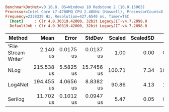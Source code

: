 ``` ini

BenchmarkDotNet=v0.10.8, OS=Windows 10 Redstone 2 (10.0.15063)
Processor=Intel Core i7-4700MQ CPU 2.40GHz (Haswell), ProcessorCount=8
Frequency=2338339 Hz, Resolution=427.6540 ns, Timer=TSC
  [Host]     : Clr 4.0.30319.42000, 32bit LegacyJIT-v4.7.2098.0
  DefaultJob : Clr 4.0.30319.42000, 32bit LegacyJIT-v4.7.2098.0


```
 |               Method |       Mean |     Error |     StdDev | Scaled | ScaledSD |   Gen 0 | Allocated |
 |--------------------- |-----------:|----------:|-----------:|-------:|---------:|--------:|----------:|
 | 'File Stream Writer' |   2.140 us | 0.0175 us |  0.0137 us |   1.00 |     0.00 |  0.1640 |     524 B |
 |                 NLog | 215.538 us | 5.5825 us | 15.7456 us | 100.71 |     7.34 | 10.7422 |   33850 B |
 |              Log4Net | 194.455 us | 4.0656 us |  8.8382 us |  90.86 |     4.13 |  1.7090 |    5489 B |
 |              Serilog |  11.702 us | 0.1012 us |  0.0947 us |   5.47 |     0.05 |  0.3052 |     976 B |
